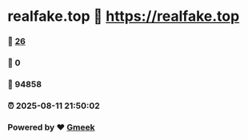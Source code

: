 # realfake.top :link: https://realfake.top 
### :page_facing_up: [26](https://realfake.top/tag.html) 
### :speech_balloon: 0 
### :hibiscus: 94858 
### :alarm_clock: 2025-08-11 21:50:02 
### Powered by :heart: [Gmeek](https://github.com/Meekdai/Gmeek)

